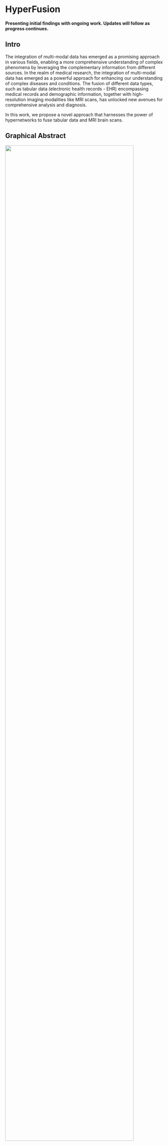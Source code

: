 # HyperFusion

**Presenting initial findings with ongoing work. Updates will follow as progress continues.**
## Intro
The integration of multi-modal data has emerged as a promising approach in various fields, enabling a more comprehensive understanding of 
complex phenomena by leveraging the complementary information from different sources. In the realm of medical research, the integration of 
multi-modal data has emerged as a powerful approach for enhancing our understanding of complex diseases and conditions. The fusion of different 
data types, such as tabular data (electronic health records - EHR) encompassing medical records and demographic information, together with 
high-resolution imaging modalities like MRI scans, has unlocked new avenues for comprehensive analysis and diagnosis.

In this work, we propose a novel approach that harnesses the power of hypernetworks to fuse tabular data and MRI brain scans.

## Graphical Abstract
<img src="https://github.com/daniel4725/HyperNetworks4imgNtabular/assets/95569050/dc8e21de-7c0e-42a2-8489-24baa47bc59c" width=90% height=90%>



## Hyper Networks
Training a network, $\mathcal{F}$, to create the weights, $𝜃_\mathcal{H}$, of the main network, $\mathcal{P}_𝜃$. 


<img src="https://github.com/daniel4725/HyperNetworks4imgNtabular/assets/95569050/2415287c-09fb-4532-8ea1-58b63d39fa37" width=35% height=35%>


We use the tabular information as an input to the Hypernetwork ($T$) and the Primary network is an image processing CNN:


<img src="https://github.com/daniel4725/HyperNetworks4imgNtabular/assets/95569050/213185b3-9d12-481c-8b0b-faf34f782408" width=40% height=40%>

## Demonstrating our methodology
We demonstrate the versatility and efficacy of the proposed hypernetwork framework, named HyperFusion, through two distinct brain MRI analysis tasks: brain age prediction conditioned by the subject's sex and classification of subjects into Alzheimer's disease (AD), Mild Cognitive Impairment (MCI), and Cognitively Normal (CN) groups conditioned by their tabular data, which includes clinical measurements, as well as demographic and genetic information.

## The Data
The ADNI dataset, ADNI 1, ADNI 2 and ADNI GO, baseline visits       
ADNI aims to standardize the data collection methods and promote the use of it for research to accelerate discoveries in the disease

![image](https://github.com/daniel4725/HyperNetworks4imgNtabular/assets/95569050/a215529a-c706-4deb-802a-11121123ebaa)


2120 MRI scans - healthy, MCI and AD patients (34%, 48%, 17%)

5 folds (~420 samples each)– one for testing and 4 for cross-validation (same distribution of labels)

The Tabular features used (9):
- demographic: Age, Sex, Education (years)
- genetic risk factor: ApoE4
- cerebrospinal fluid biomarkers : Abeta42, P-tau181, T-tau
- measures derived from PET scan: 18 F-fluorodeoxyglucose (FDG) florbetapir (AV)

## The Architectures
### Brain Age Prediction conditioned by sex
<img src="https://github.com/daniel4725/HyperNetworks4imgNtabular/assets/95569050/4a2669ee-e503-406d-b7a3-f7fe14bf2fb9" width=40% height=40%>

### AD classification
<img src="https://github.com/daniel4725/HyperNetworks4imgNtabular/assets/95569050/c5f083ca-0b71-41fe-801a-01226a22fbb9" width=40% height=40%>

## Results

### Brain Age Prediction conditioned by sex
<img src="https://github.com/daniel4725/HyperNetworks4imgNtabular/assets/95569050/c5d7fdd4-4145-4fa9-8372-09e493481535" width=30% height=30%>


### AD classification
<img src="https://github.com/daniel4725/HyperNetworks4imgNtabular/assets/95569050/75b0d4c5-cd37-4491-80a7-0e0727d8b068" width=70% height=70%>





